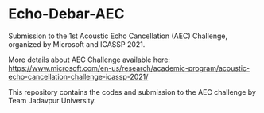 # Echo-Debar-AEC
Submission to the 1st Acoustic Echo Cancellation (AEC) Challenge, organized by Microsoft and ICASSP 2021.

More details about AEC Challenge available here:
https://www.microsoft.com/en-us/research/academic-program/acoustic-echo-cancellation-challenge-icassp-2021/

This repository contains the codes and submission to the AEC challenge by Team Jadavpur University. 
